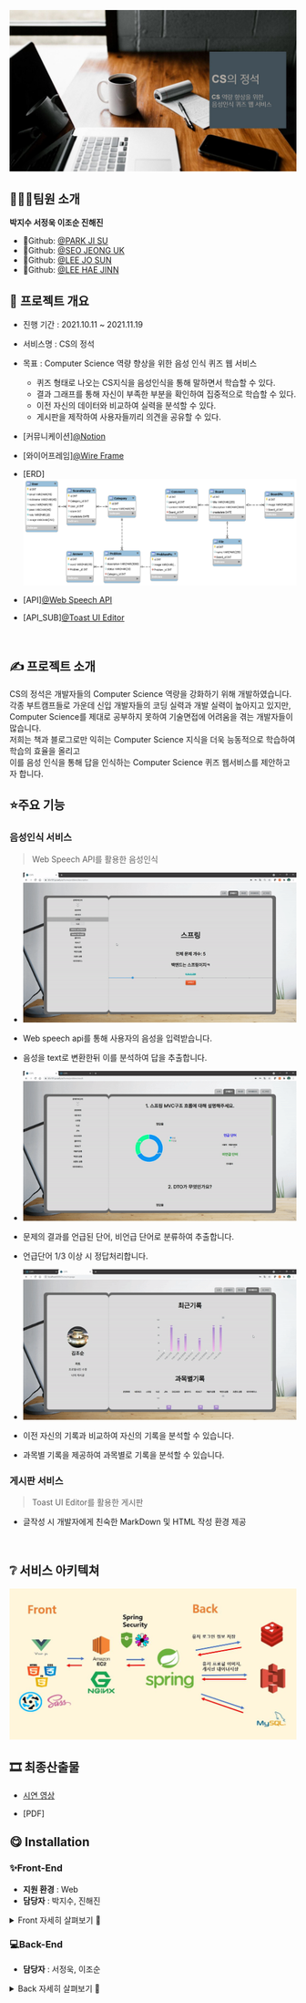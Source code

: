  <p align="center"><img src="README.assets/cs_main.JPG"/></p>




## 👨‍👩‍👦팀원 소개
**박지수 서정욱 이조순 진해진**

- 🐣Github: [@PARK JI SU](https://github.com/jisup)
- 🦝Github: [@SEO JEONG UK](https://github.com/Seojeonguk)
- 🌰Github: [@LEE JO SUN](https://github.com/KingBlackCow)
- 🐣Github: [@LEE HAE JINN](https://github.com/HAEJINN)



## 📆 프로젝트 개요

- 진행 기간 : 2021.10.11 ~ 2021.11.19

- 서비스명 : CS의 정석
- 목표 : Computer Science 역량 향상을 위한 음성 인식 퀴즈 웹 서비스
   - 퀴즈 형태로 나오는 CS지식을 음성인식을 통해 말하면서 학습할 수 있다.
   - 결과 그래프를 통해 자신이 부족한 부분을 확인하여 집중적으로 학습할 수 있다.
   - 이전 자신의 데이터와 비교하여 실력을 분석할 수 있다.
   - 게시판을 제작하여 사용자들끼리 의견을 공유할 수 있다.

- [커뮤니케이션][@Notion](https://www.notion.so/invite/2a06daf8c238e1101ca338a241b4fb14c5752f19)
- [와이어프레임][@Wire Frame](https://framer.com/projects/cs--qxjc9e432DFiUf7FBgcR-3BK0I?node=PaTegxmm0-page)
- [ERD]![image-20211007113705334](README.assets/Free_ERD.png)
- [API][@Web Speech API](https://developer.mozilla.org/en-US/docs/Web/API/Web_Speech_API)
- [API_SUB][@Toast UI Editor](https://ui.toast.com/tui-editor)

<br>



## ✍ 프로젝트 소개

CS의 정석은 개발자들의 Computer Science 역량을 강화하기 위해 개발하였습니다.<br>
각종 부트캠프들로 가운데 신입 개발자들의 코딩 실력과 개발 실력이 높아지고 있지만,<br>
Computer Science를 제대로 공부하지 못하여 기술면접에 어려움을 겪는 개발자들이 많습니다.<br>
저희는 책과 블로그로만 익히는 Computer Science 지식을 더욱 능동적으로 학습하여 학습의 효율을 올리고 <br>
이를 음성 인식을 통해 답을 인식하는 Computer Science 퀴즈 웹서비스를 제안하고자 합니다.

## ⭐️주요 기능

### 음성인식 서비스 

> Web Speech API를 활용한 음성인식
- ![main](README.assets/problem_solve.gif)
- Web speech api를 통해 사용자의 음성을 입력받습니다.
- 음성을 text로 변환한뒤 이를 분석하여 답을 추출합니다.

- ![main](README.assets/problem_result.gif)
- 문제의 결과를 언급된 단어, 비언급 단어로 분류하여 추출합니다. 
- 언급단어 1/3 이상 시 정답처리합니다.

- ![main](README.assets/score_history.gif)
- 이전 자신의 기록과 비교하여 자신의 기록을 분석할 수 있습니다.
- 과목별 기록을 제공하여 과목별로 기록을 분석할 수 있습니다.

### 게시판 서비스  

> Toast UI Editor를 활용한 게시판

- 글작성 시 개발자에게 친숙한 MarkDown 및 HTML 작성 환경 제공
 
<br>

## ❔ 서비스 아키텍쳐

![image-20211007113705334](README.assets/cs_architecture.JPG)





## 🎞 최종산출물

- [시연 영상](https://youtu.be/qct8XHwHFrs)

- [PDF]



## 😋 Installation

### ✨Front-End 

- **지원 환경** : Web
- **담당자** : 박지수, 진해진

<details>
    <summary>Front 자세히 살펴보기 🌈</summary>
    <ul>
        <li>기술스택 ⚙</li>
    </ul>   
    <ul>
        <li>JS, HTML, CSS</li>
        <li>SCSS</li>
        <li>Vue.js @3.6.11</li>
    </ul>
    <li>--------------------------------------------------------------------------------------</li>
    <ul>
        <li>라이브러리 📚</li>
    </ul>   
    <ul>
        <li>axios</li>
        <li>vuex</li>
        <li>vuex-persistedstate</li>
        <li>node-sass</li>
        <li>eslint & prettier</li>
        <li>quasar</li>
        <li>vuejs-countdown</li>
        <li>vuelendar</li>
        <li>vuelidate</li>
        <li>aos</li>
        <li>jwt-decode</li>
        <li>less-loader</li>
        <li>sass-loader</li>
        <li>ant-design-vue</li>
        <li>@fortawesome/fontawesome-svg-core</li>
        <li>@fortawesome/free-regular-svg-icons</li>
    </ul>
</details>



### 💻Back-End

- **담당자** : 서정욱, 이조순
<details>
    <summary>Back 자세히 살펴보기 🌈</summary>
    <ul>
        <li>기술스택 ⚙</li>
    </ul>   
    <ul>
        <li>Spring Boot</li>
        <li>Spring Data JPA</li>
        <li>Spring Security</li>
        <li>AWS EC2</li>
        <li>AWS S3</li>
        <li>Jenkins</li>
        <li>MySQL</li>
        <li>Redis</li>
    </ul>
    <li>--------------------------------------------------------------------------------------</li>
    
</details>






